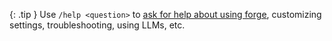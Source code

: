 {: .tip }
Use `/help <question>` to 
[ask for help about using forge](/docs/troubleshooting/support.html),
customizing settings, troubleshooting, using LLMs, etc.

